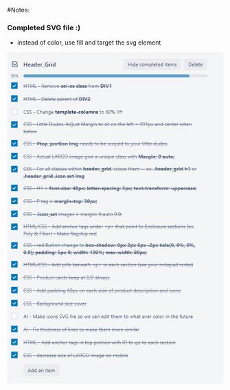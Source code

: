 #Notes:
### Completed SVG file :)
 - instead of color, use fill and target the svg element
 
![](public/070820_todo.PNG)
